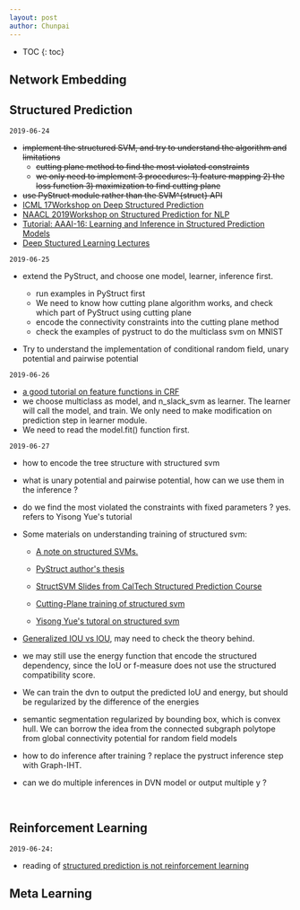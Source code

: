 ```yaml
---
layout: post
author: Chunpai
---
```


* TOC
{: toc}




## Network Embedding

## Structured Prediction

`2019-06-24`

- ~~implement the structured SVM, and try to understand the algorithm and limitations~~
  - ~~cutting plane method to find the most violated constraints~~
  - ~~we only need to implement 3 procedures: 1) feature mapping 2) the loss function 3) maximization to find cutting plane~~ 
- ~~use PyStruct module rather than the SVM^{struct} API~~ 
- [ICML 17](http://icml.cc/2017//)[Workshop on Deep Structured Prediction](http://deepstruct.github.io/)
- [NAACL 2019](https://naacl2019.org/)[Workshop on Structured Prediction for NLP](http://structuredprediction.github.io/)
- [Tutorial: AAAI-16: Learning and Inference in Structured Prediction Models](http://cogcomp.org/page/tutorial.201602/)
- [Deep Stuctured Learning Lectures](https://andre-martins.github.io/pages/deep-structured-learning-ist-fall-2018.html)

`2019-06-25`

- extend the PyStruct, and choose one model, learner, inference first. 

  - run examples in PyStruct first
  - We need to know how cutting plane algorithm works, and check which part of PyStruct using cutting plane
  - encode the connectivity constraints into the cutting plane method
  - check the examples of pystruct to do the multiclass svm on MNIST

- Try to understand the implementation of conditional random field, unary potential and pairwise potential

`2019-06-26`

- [a good tutorial on feature functions in CRF](https://blog.echen.me/2012/01/03/introduction-to-conditional-random-fields/)   
- we choose multiclass as model, and n_slack_svm as learner. The learner will call the model, and train. We only need to make modification on prediction step in learner module.
- We need to read the model.fit() function first. 

`2019-06-27`

- how to encode the tree structure with structured svm

- what is unary potential and pairwise potential, how can we use them in the inference ?

- do we find the most violated the constraints with fixed parameters ? yes. refers to Yisong Yue's tutorial

- Some materials on understanding training of structured svm:

  -  [A note on structured SVMs.](https://www.dropbox.com/s/tdhawb9n4ouw0q9/2009_Notes_StructuredSVMs.pdf?dl=0) 

  - [PyStruct author's thesis](https://www.dropbox.com/s/icdpico8330yj72/thesis_amueller_conditional_random_fields.pdf?dl=0)

  - [StructSVM Slides from CalTech Structured Prediction Course](https://taehwanptl.github.io/)

  - [Cutting-Plane training of structured svm](https://www.dropbox.com/s/0vgd14mmmaj77r2/Cutting-Plane_Training_of_Structural_SVM_joachims_etal_09a.pdf?dl=0)

  - [Yisong Yue's tutoral on structured svm](https://www.dropbox.com/s/cxkelruwgewxck4/svm_struct_intro_yue_yisong.ppt?dl=0)

- [Generalized IOU vs IOU](<https://giou.stanford.edu/GIoU.pdf>), may need to check the theory behind. 

- we may still use the energy function that encode the structured dependency, since the IoU or f-measure does not use the structured compatibility score.

- We can train the dvn to output the predicted IoU and energy, but should be regularized by the difference of the energies

- semantic segmentation regularized by bounding box, which is convex hull. We can borrow the idea from the connected subgraph polytope from global connectivity potential for random field models

- how to do inference after training ? replace the pystruct inference step with Graph-IHT.

- can we do multiple inferences in DVN model or output multiple y ?

  


​    

  

  

## Reinforcement Learning

`2019-06-24:`

- reading of [structured prediction is not reinforcement learning](https://nlpers.blogspot.com/2017/04/structured-prediction-is-not-rl.html) 

## Meta Learning



​	


